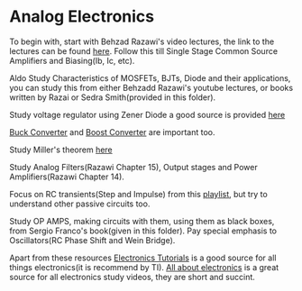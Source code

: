 # Analog Electronics

To begin with, start with Behzad Razawi's video lectures, the link to the lectures can be found [here](https://www.youtube.com/watch?v=yQDfVJzEymI&list=PLyYrySVqmyVPzvVlPW-TTzHhNWg1J_0LU). Follow this till Single Stage Common Source Amplifiers and Biasing(Ib, Ic, etc).

Aldo Study Characteristics of MOSFETs, BJTs, Diode and their applications, you can study this from either Behzadd Razawi's youtube lectures, or books written by Razai or Sedra Smith(provided in this folder).

Study voltage regulator using Zener Diode a good source is provided [here](https://www.youtube.com/watch?v=MZPeRlst8rQ)

[Buck Converter](https://www.youtube.com/watch?v=M2fcNC6qP94&list=PLfDaOYdi9aZzPMcHuiZ-tD8f8aLKeblCa&index=31) and [Boost Converter](https://www.youtube.com/watch?v=WS69n-2JEJQ&list=PLfDaOYdi9aZzPMcHuiZ-tD8f8aLKeblCa&index=34) are important too.

Study Miller's theorem [here](https://www.youtube.com/watch?v=-mwPR_ek0fc)

Study Analog Filters(Razawi Chapter 15),  Output stages and Power Amplifiers(Razawi Chapter 14).

Focus on RC transients(Step and Impulse) from this [playlist](https://www.youtube.com/playlist?list=PL6qRG5-NfbLvagdQOwShX9FMrzb5hSvrq), but try to understand other passive circuits too.

Study OP AMPS, making circuits with them, using them as black boxes, from Sergio Franco's book(given in this folder). Pay special emphasis to Oscillators(RC Phase Shift and Wein Bridge).

Apart from these resources [Electronics Tutorials](https://www.electronics-tutorials.ws/) is a good source for all things electronics(it is recommend by TI). [All about electronics](https://www.youtube.com/channel/UCBkOVp1Cqz4MR0LYR8vKpZg) is a great source for all electronics study videos, they are short and succint.



